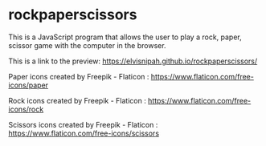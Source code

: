 # rockpaperscissors

This is a JavaScript program that allows the user to play a rock, paper, scissor game with the computer in the browser.

This is a link to the preview: https://elvisnipah.github.io/rockpaperscissors/

Paper icons created by Freepik - Flaticon : https://www.flaticon.com/free-icons/paper

Rock icons created by Freepik - Flaticon : https://www.flaticon.com/free-icons/rock

Scissors icons created by Freepik - Flaticon : https://www.flaticon.com/free-icons/scissors
